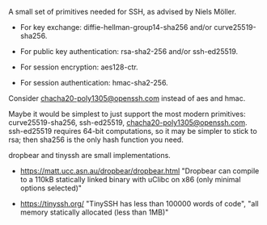 A small set of primitives needed for SSH, as advised by Niels Möller.

- For key exchange: diffie-hellman-group14-sha256 and/or
  curve25519-sha256.

- For public key authentication: rsa-sha2-256 and/or ssh-ed25519.

- For session encryption: aes128-ctr.

- For session authentication: hmac-sha2-256.

Consider chacha20-poly1305@openssh.com instead of aes and hmac.

Maybe it would be simplest to just support the most modern primitives:
curve25519-sha256, ssh-ed25519, chacha20-poly1305@openssh.com.
ssh-ed25519 requires 64-bit computations, so it may be simpler to
stick to rsa; then sha256 is the only hash function you need.

dropbear and tinyssh are small implementations.

- https://matt.ucc.asn.au/dropbear/dropbear.html "Dropbear can compile
  to a 110kB statically linked binary with uClibc on x86 (only minimal
  options selected)"

- https://tinyssh.org/ "TinySSH has less than 100000 words of code",
  "all memory statically allocated (less than 1MB)"
